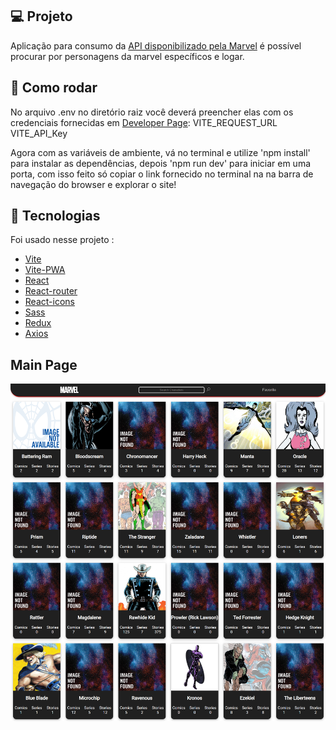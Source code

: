 ## 💻 Projeto

Aplicação para consumo da [API disponibilizado pela Marvel](https://developer.marvel.com/) é possível procurar por personagens da marvel específicos e logar.

## 📀 Como rodar

No arquivo .env no diretório raiz você deverá preencher elas com os credenciais fornecidas em [Developer Page](https://developer.marvel.com/account):
VITE_REQUEST_URL
VITE_API_Key

Agora com as variáveis de ambiente, vá no terminal e utilize 'npm install' para instalar as dependências, depois 'npm run dev' para iniciar em uma porta, com isso feito só copiar o link fornecido no terminal na na barra de navegação do browser e explorar o site!

## 🔧 Tecnologias

Foi usado nesse projeto :

- [Vite](https://vitejs.dev/)
- [Vite-PWA](https://vite-pwa-org.netlify.app/)
- [React](https://react.dev/)
- [React-router](https://reactrouter.com/)
- [React-icons](https://react-icons.github.io/react-icons/)
- [Sass](https://sass-lang.com/)
- [Redux](https://redux.js.org/)
- [Axios](https://axios-http.com/)

## Main Page

<p>
  <img src=".github/img/mainpage.png">
</p>